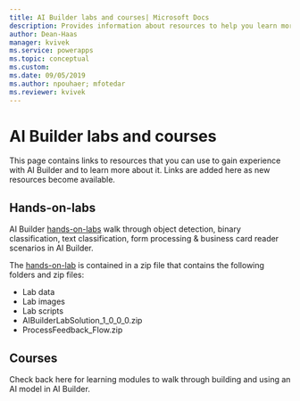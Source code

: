 ```yaml
---
title: AI Builder labs and courses| Microsoft Docs
description: Provides information about resources to help you learn more about AI Builder 
author: Dean-Haas
manager: kvivek
ms.service: powerapps
ms.topic: conceptual
ms.custom: 
ms.date: 09/05/2019
ms.author: npouhaer; mfotedar
ms.reviewer: kvivek
---
```


# AI Builder labs and courses

This page contains links to resources that you can use to gain experience with AI Builder and to learn more about it. Links are added here as new resources become available.

## Hands-on-labs

AI Builder [hands-on-labs](https://go.microsoft.com/fwlink/?linkid=2103171)  walk through object detection, binary classification, text classification, form processing & business card reader scenarios in AI Builder.

The [hands-on-lab](https://go.microsoft.com/fwlink/?linkid=2103171) is contained in a zip file that contains the following folders and zip files:
- Lab data
- Lab images
- Lab scripts
- AIBuilderLabSolution_1_0_0_0.zip
- ProcessFeedback_Flow.zip

## Courses

Check back here for learning modules to walk through building and using an AI model in AI Builder. 